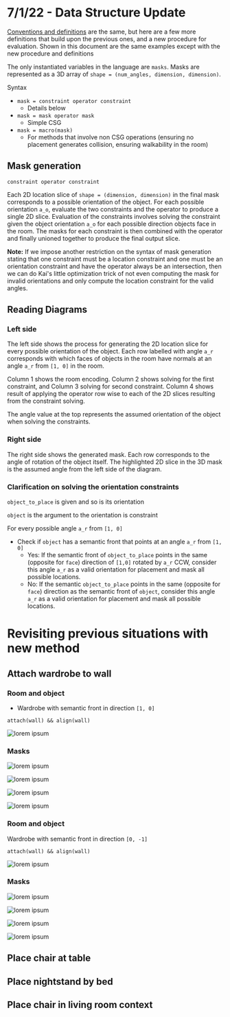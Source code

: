 # 7/1/22 - Data Structure Update
[Conventions and definitions](../6%3A30%3A22/orientation.md) are the same, but here are a few more definitions that build upon the previous ones, and a new procedure for evaluation. Shown in this document are the same examples except with the new procedure and definitions 

The only instantiated variables in the language are `masks`. Masks are represented as a 3D array of `shape = (num_angles, dimension, dimension)`. 

Syntax 
 * `mask = constraint operator constraint`
    * Details below
 * `mask = mask operator mask`
    * Simple CSG 
 * `mask = macro(mask)`
    * For methods that involve non CSG operations (ensuring no placement generates collision, ensuring walkability in the room)

 ## Mask generation
`constraint operator constraint`

Each 2D location slice of `shape = (dimension, dimension)` in the final mask corresponds to a possible orientation of the object. For each possible orientation `a_o`, evaluate the two constraints and the operator to produce a single 2D slice. Evaluation of the constraints involves solving the constraint given the object orientation `a_o` for each possible direction objects face in the room. The masks for each constraint is then combined with the operator and finally unioned together to produce the final output slice. 

**Note:** If we impose another restriction on the syntax of mask generation stating that one constraint must be a location constraint and one must be an orientation constraint and have the operator always be an intersection, then we can do Kai's little optimization trick of not even computing the mask for invalid orientations and only compute the location constraint for the valid angles. 

## Reading Diagrams
### Left side
The left side shows the process for generating the 2D location slice for every possible orientation of the object. Each row labelled with angle `a_r` corresponds with which faces of objects in the room have normals at an angle `a_r` from `[1, 0]` in the room. 

Column 1 shows the room encoding. Column 2 shows solving for the first constraint, and Column 3 solving for second constraint. Column 4 shows result of applying the operator row wise to each of the 2D slices resulting from the constraint solving. 

The angle value at the top represents the assumed orientation of the object when solving the constraints. 

### Right side 
The right side shows the generated mask. Each row corresponds to the angle of rotation of the object itself. The highlighted 2D slice in the 3D mask is the assumed angle from the left side of the diagram. 

### Clarification on solving the orientation constraints
`object_to_place` is given and so is its orientation 

`object` is the argument to the orientation is constraint

For every possible angle `a_r` from `[1, 0]` 
 * Check if `object` has a semantic front that points at an angle `a_r` from `[1, 0]`
    * Yes: If the semantic front of `object_to_place` points in the same (opposite for `face`) direction of `[1,0]` rotated by `a_r` CCW, consider this angle `a_r` as a valid orientation for placement and mask all possible locations. 
    * No: If the semantic `object_to_place` points in the same (opposite for `face`) direction as the semantic front of `object`, consider this angle `a_r` as a valid orientation for placement and mask all possible locations.

# Revisiting previous situations with new method
## Attach wardrobe to wall
### Room and object
* Wardrobe with semantic front in direction `[1, 0]`
```
attach(wall) && align(wall)
```

![lorem ipsum](diagrams/wardrobe_room_setting.png)
### Masks

![lorem ipsum](diagrams/wardrobe_1.png)

![lorem ipsum](diagrams/wardrobe_2.png)

![lorem ipsum](diagrams/wardrobe_3.png)

![lorem ipsum](diagrams/wardrobe_4.png)

### Room and object
Wardrobe with semantic front in direction `[0, -1]`
```
attach(wall) && align(wall)
```

![lorem ipsum](diagrams/wardrobe_rot_setting.png)
### Masks
![lorem ipsum](diagrams/wardrobe_rot_1.png)

![lorem ipsum](diagrams/wardrobe_rot_2.png)

![lorem ipsum](diagrams/wardrobe_rot_3.png)

![lorem ipsum](diagrams/wardrobe_rot_4.png)
## Place chair at table

## Place nightstand by bed

## Place chair in living room context 
 


